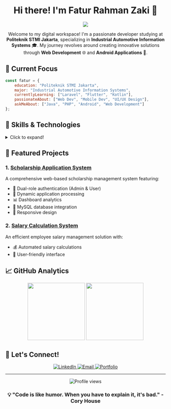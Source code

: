 <h1 align="center">Hi there! I'm Fatur Rahman Zaki 👋</h1>

<p align="center">
  <img src="https://readme-typing-svg.herokuapp.com?lines=Full+Stack+Web+Developer;Android+Developer;UI/UX+Enthusiast;&center=true&width=380&height=45">
</p>

<p align="center">
Welcome to my digital workspace! I'm a passionate developer studying at <b>Politeknik STMI Jakarta</b>, specializing in <b>Industrial Automotive Information Systems</b> 🎓. My journey revolves around creating innovative solutions through <b>Web Development</b> 🌐 and <b>Android Applications</b> 📱.
</p>

## 🎯 Current Focus

```javascript
const fatur = {
    education: "Politeknik STMI Jakarta",
    major: "Industrial Automotive Information Systems",
    currentlyLearning: ["Laravel", "Flutter", "Kotlin"],
    passionateAbout: ["Web Dev", "Mobile Dev", "UI/UX Design"],
    askMeAbout: ["Java", "PHP", "Android", "Web Development"]
};
```

## 💼 Skills & Technologies

<details>
<summary>Click to expand!</summary>

### 💻 Programming Languages
- ![Java](https://img.shields.io/badge/Java-ED8B00?style=for-the-badge&logo=java&logoColor=white)
- ![PHP](https://img.shields.io/badge/PHP-777BB4?style=for-the-badge&logo=php&logoColor=white)
- ![Kotlin](https://img.shields.io/badge/Kotlin-0095D5?style=for-the-badge&logo=kotlin&logoColor=white)
- ![JavaScript](https://img.shields.io/badge/JavaScript-F7DF1E?style=for-the-badge&logo=javascript&logoColor=black)

### 🛠 Frameworks & Tools
- ![Laravel](https://img.shields.io/badge/Laravel-FF2D20?style=for-the-badge&logo=laravel&logoColor=white)
- ![Bootstrap](https://img.shields.io/badge/Bootstrap-563D7C?style=for-the-badge&logo=bootstrap&logoColor=white)
- ![Android](https://img.shields.io/badge/Android-3DDC84?style=for-the-badge&logo=android&logoColor=white)
- ![MySQL](https://img.shields.io/badge/MySQL-00000F?style=for-the-badge&logo=mysql&logoColor=white)
- ![Firebase](https://img.shields.io/badge/Firebase-FFCA28?style=for-the-badge&logo=firebase&logoColor=black)

### 🎨 Design Tools
- ![Figma](https://img.shields.io/badge/Figma-F24E1E?style=for-the-badge&logo=figma&logoColor=white)
- ![CorelDraw](https://img.shields.io/badge/Corel%20Draw-339933?style=for-the-badge)
- ![Canva](https://img.shields.io/badge/Canva-00C4CC?style=for-the-badge&logo=canva&logoColor=white)
</details>

## 🚀 Featured Projects

### 1. [Scholarship Application System](https://github.com/FaturRahmanZaki/Web-Penerimaan-Beasiswa)
A comprehensive web-based scholarship management system featuring:
- 🔐 Dual-role authentication (Admin & User)
- 📝 Dynamic application processing
- 📊 Dashboard analytics
- 💾 MySQL database integration
- 🎯 Responsive design

### 2. [Salary Calculation System](https://github.com/FaturRahmanZaki/menghitung-gaji)
An efficient employee salary management solution with:
- 💰 Automated salary calculations
- 📱 User-friendly interface

## 📈 GitHub Analytics

<p align="center">
  <img height="180em" src="https://github-readme-stats.vercel.app/api?username=FaturRahmanZaki&show_icons=true&theme=radical"/>
  <img height="180em" src="https://github-readme-stats.vercel.app/api/top-langs/?username=FaturRahmanZaki&layout=compact&theme=radical"/>
</p>

## 🤝 Let's Connect!

<p align="center">
  <a href="https://www.linkedin.com/in/faturzaki/">
    <img src="https://img.shields.io/badge/LinkedIn-0077B5?style=for-the-badge&logo=linkedin&logoColor=white" alt="LinkedIn"/>
  </a>
  <a href="mailto:fatur.fatur12@gmail.com">
    <img src="https://img.shields.io/badge/Gmail-D14836?style=for-the-badge&logo=gmail&logoColor=white" alt="Email"/>
  </a>
  <a href="https://ftrrahmanzk.my.id">
    <img src="https://img.shields.io/badge/Portfolio-000000?style=for-the-badge&logo=About.me&logoColor=white" alt="Portfolio"/>
  </a>
</p>

---

<p align="center">
  <img src="https://komarev.com/ghpvc/?username=FaturRahmanZaki&label=Profile%20views&color=0e75b6&style=flat" alt="Profile views"/>
</p>

<h3 align="center">💡 "Code is like humor. When you have to explain it, it's bad." - Cory House</h3>